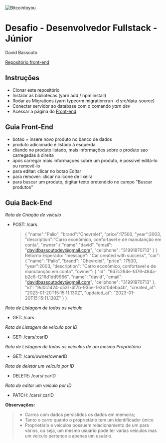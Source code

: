 ![Bitcointoyou](https://bitcointoyou.com/_next/static/media/logoAzul.c6609791.png)

# Desafio - Desenvolvedor Fullstack - Júnior

David Bassouto

[Repositório front-end](https://github.com/DavidBassouto/teste-bitcointoyou-front-davidbassouto)

## Instruções

- Clonar este repositório
- Instalar as bibliotecas (yarn add / npm install)
- Rodar as Migrations (yarn typeorm migration:run -d src/data-source)
- Conectar servidor ao database com o comando _yarn dev_
- Acessar a página do [Front-end](https://teste-bitcointoyou-front-davidbassouto.vercel.app/)

## Guia Front-End

- botao _+_ insere novo produto no banco de dados
- produto adicionado é listado à esquerda
- cliando no produto listado, mais informações sobre o produto sao carregadas à direita
- após carregar mais informaçoes sobre um produto, é possivel editá-lo ou removê-lo
- para editar: clicar no botao Editar
- para remover: clicar no ícone de lixeira
- para buscar um produto, digitar texto pretendido no campo "Buscar produtos"

## Guia Back-End

_Rota de Criação de veículo_

- POST: /cars
  > {
  > "name":"Palio",
  > "brand":"Chevrolet",
  > "price":17500,
  > "year":2003,
  > "description":"Carro econômico, confortavel e de manutanção em conta",
  > "owner":{
  > "name":"david",
  > "email": "davidbassoutodev@gmail.com",
  > "cellphone": "31991970713"
  > }
  > }
  > Retorno Esperado:
  > "message": "Car created with success",
  > "car": {
  > "name": "Palio",
  > "brand": "Chevrolet",
  > "price": 17500,
  > "year":2003,
  > "description": "Carro econômico, confortavel e de manutanção em conta",
  > "owner": {
  > "id": "6d7c264e-fd76-464a-b2c6-f216d1dd9966",
  > "name": "david",
  > "email": "davidbassoutodev@gmail.com",
  > "cellphone": "31991970713"
  > },
  > "id": "9d0c1424-c531-4f7b-935e-1e3bf04eba4b",
  > "created_at": "2023-01-20T15:15:11.130Z",
  > "updated_at": "2023-01-20T15:15:11.130Z"
  > }
  > }

_Rota de Listagem de todos os veículo_

- GET: /cars

_Rota de Listagem de veículo por ID_

- GET: /cars/:carID

_Rota de Listagem de todos os veículos de um mesmo Proprietário_

- GET: /cars/owner/ownerID

_Rota de deletar um veículo por ID_

- DELETE: /cars/:carID

_Rota de editar um veículo por ID_

- PATCH: /cars/:carID

**Observações:**

> - Carros com dados persistidos os dados em memoria;
> - Tanto o carro quanto o proprietário tem um identificador único
> - Proprietário e veículos possuem relacionamento de um para vários, ou seja, um mesmo usuário pode ter varias veículos
>   mas um veículo pertence a apenas um usuário.
